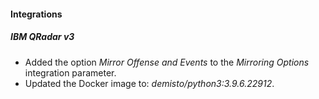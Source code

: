 
#### Integrations
##### IBM QRadar v3
- Added the option *Mirror Offense and Events* to the *Mirroring Options* integration parameter. 
- Updated the Docker image to: *demisto/python3:3.9.6.22912*.
